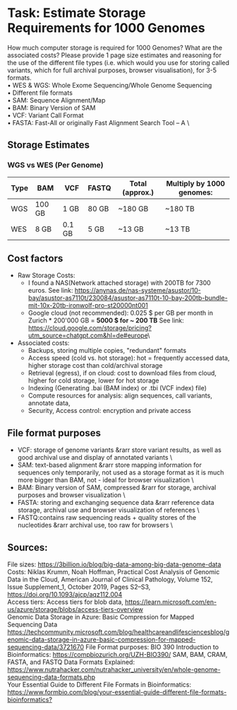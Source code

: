 # Task: Estimate Storage Requirements for 1000 Genomes
 How much computer storage is required for 1000 Genomes? What are the associated costs?
 Please provide 1 page size estimates and reasoning for the use of the different file types (i.e. which would you use for storing called variants, which for full archival purposes, browser visualisation), for 3-5 formats. \
 • WES & WGS: Whole Exome Sequencing/Whole Genome Sequencing \
 • Different file formats\
  • SAM: Sequence Alignment/Map \
  • BAM: Binary Version of SAM \
  • VCF: Variant Call Format \
  • FASTA: Fast-All or originally Fast Alignment Search Tool – A \

## Storage Estimates

### WGS vs WES (Per Genome)
| Type | BAM      | VCF      | FASTQ      | Total (approx.) | Multiply by 1000 genomes: |
|------|----------|----------|------------|-----------------|---------------------------|
| WGS  | 100  GB  |   1 GB   |  80  GB    |     ~180 GB     |           ~180 TB         |
| WES  |   8  GB  | 0.1 GB   |  5   GB    |      ~13 GB     |           ~13 TB          |

## Cost factors
- Raw Storage Costs:
  -  I found a NAS(Network attached storage) with 200TB for 7300 euros. See link: <https://anynas.de/nas-systeme/asustor/10-bay/asustor-as7110t/230084/asustor-as7110t-10-bay-200tb-bundle-mit-10x-20tb-ironwolf-pro-st20000nt001>
  -  Google cloud (not recommended): 0.025 $ per GB per month in Zurich * 200'000 GB = **5000 $ for ~ 200 TB**  See link: <https://cloud.google.com/storage/pricing?utm_source=chatgpt.com&hl=de#europe>\
- Associated costs:
  - Backups, storing multiple copies, "redundant" formats
  - Access speed (cold vs. hot storage): hot = frequently accessed data, higher storage cost than cold/archival storage
  - Retrieval (egress), if on cloud: cost to download files from cloud, higher for cold storage, lower for hot storage
  - Indexing (Generating .bai (BAM index) or .tbi (VCF index) file)
  - Compute resources for analysis: align sequences, call variants, annotate data, 
  - Security, Access control: encryption and private access
    
## File format purposes
- VCF: storage of genome variants &rarr store variant results, as well as good archival use and display of annotated variants \
- SAM: text-based alignment &rarr store mapping information for sequences only temporarily, not used as a storage format as it is much more bigger than BAM, not - ideal for browser visualization \
- BAM:  Binary version of SAM, compressed &rarr for storage, archival purposes and browser visualization \
- FASTA:  storing and exchanging sequence data &rarr reference data storage, archival use and browser visualization of references \
- FASTQ:contains raw sequencing reads + quality stores of the nucleotides &rarr archival use, too raw for browsers \
 
## Sources:  
File sizes: <https://3billion.io/blog/big-data-among-big-data-genome-data> \
Costs: Niklas Krumm, Noah Hoffman, Practical Cost Analysis of Genomic Data in the Cloud, American Journal of Clinical Pathology, Volume 152, Issue Supplement_1, October 2019, Pages S2–S3, <https://doi.org/10.1093/ajcp/aqz112.004> \
Access tiers: Access tiers for blob data, <https://learn.microsoft.com/en-us/azure/storage/blobs/access-tiers-overview> \
Genomic Data Storage in Azure: Basic Compression for Mapped Sequencing Data <https://techcommunity.microsoft.com/blog/healthcareandlifesciencesblog/genomic-data-storage-in-azure-basic-compression-for-mapped-sequencing-data/3721670>
File Format purposes: BIO 390 Introduction to Bioinformatics: <https://compbiozurich.org/UZH-BIO390/>
SAM, BAM, CRAM, FASTA, and FASTQ Data Formats Explained: <https://www.nutrahacker.com/nutrahacker_university/en/whole-genome-sequencing-data-formats.php> \
Your Essential Guide to Different File Formats in Bioinformatics: <https://www.formbio.com/blog/your-essential-guide-different-file-formats-bioinformatics?>
